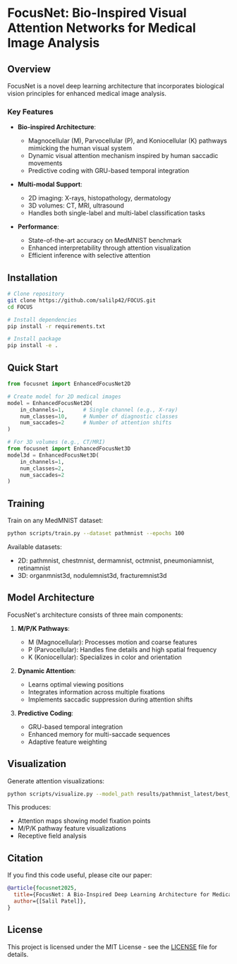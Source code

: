 # FocusNet: Bio-Inspired Visual Attention Networks for Medical Image Analysis

## Overview

FocusNet is a novel deep learning architecture that incorporates biological vision principles for enhanced medical image analysis. 

### Key Features
- **Bio-inspired Architecture**: 
  - Magnocellular (M), Parvocellular (P), and Koniocellular (K) pathways mimicking the human visual system
  - Dynamic visual attention mechanism inspired by human saccadic movements
  - Predictive coding with GRU-based temporal integration
  
- **Multi-modal Support**:
  - 2D imaging: X-rays, histopathology, dermatology
  - 3D volumes: CT, MRI, ultrasound
  - Handles both single-label and multi-label classification tasks

- **Performance**:
  - State-of-the-art accuracy on MedMNIST benchmark
  - Enhanced interpretability through attention visualization
  - Efficient inference with selective attention

## Installation

```bash
# Clone repository
git clone https://github.com/salilp42/FOCUS.git
cd FOCUS

# Install dependencies
pip install -r requirements.txt

# Install package
pip install -e .
```

## Quick Start

```python
from focusnet import EnhancedFocusNet2D

# Create model for 2D medical images
model = EnhancedFocusNet2D(
    in_channels=1,      # Single channel (e.g., X-ray)
    num_classes=10,     # Number of diagnostic classes
    num_saccades=2      # Number of attention shifts
)

# For 3D volumes (e.g., CT/MRI)
from focusnet import EnhancedFocusNet3D
model3d = EnhancedFocusNet3D(
    in_channels=1,
    num_classes=2,
    num_saccades=2
)
```

## Training

Train on any MedMNIST dataset:
```bash
python scripts/train.py --dataset pathmnist --epochs 100
```

Available datasets:
- 2D: pathmnist, chestmnist, dermamnist, octmnist, pneumoniamnist, retinamnist
- 3D: organmnist3d, nodulemnist3d, fracturemnist3d

## Model Architecture

FocusNet's architecture consists of three main components:

1. **M/P/K Pathways**:
   - M (Magnocellular): Processes motion and coarse features
   - P (Parvocellular): Handles fine details and high spatial frequency
   - K (Koniocellular): Specializes in color and orientation

2. **Dynamic Attention**:
   - Learns optimal viewing positions
   - Integrates information across multiple fixations
   - Implements saccadic suppression during attention shifts

3. **Predictive Coding**:
   - GRU-based temporal integration
   - Enhanced memory for multi-saccade sequences
   - Adaptive feature weighting

## Visualization

Generate attention visualizations:
```bash
python scripts/visualize.py --model_path results/pathmnist_latest/best_model.pth --dataset pathmnist
```

This produces:
- Attention maps showing model fixation points
- M/P/K pathway feature visualizations
- Receptive field analysis

## Citation

If you find this code useful, please cite our paper:

```bibtex
@article{focusnet2025,
  title={FocusNet: A Bio-Inspired Deep Learning Architecture for Medical Image Analysis},
  author={[Salil Patel]},
}
```

## License

This project is licensed under the MIT License - see the [LICENSE](LICENSE) file for details.
